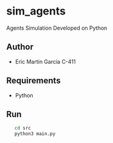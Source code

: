 # sim_agents

Agents Simulation Developed on Python

## Author

- Eric Martin Garcia C-411

## Requirements

- Python

## Run

```bash
   cd src
   python3 main.py
```
